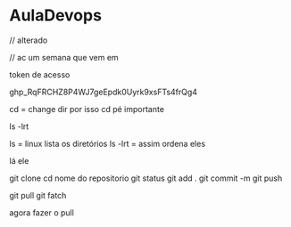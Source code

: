 # AulaDevops

// alterado

// ac um semana que vem em 

token de acesso

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


cd = change dir por isso cd pé importante

ls -lrt

ls = linux lista os diretórios 
ls -lrt = assim ordena eles

lá ele


git clone 
cd nome do repositorio 
git status 
git add . 
git commit -m 
git push 

git pull 
git fatch

agora fazer o pull
